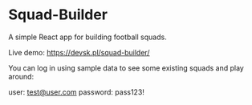 # Squad-Builder
A simple React app for building football squads.

Live demo: https://devsk.pl/squad-builder/

You can log in using sample data to see some existing squads and play around:

user: test@user.com
password: pass123!
